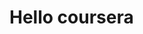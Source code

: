 <!DOCTYPE html>
<html>
<head>
	<meta charset="utf-8">
	<meta name="viewport" content="width=device-width, initial-scale=1">
	<title> Hello Coursra </title>
</head>
<body>
<h1> Hello coursera </h1>
</body>
</html>
